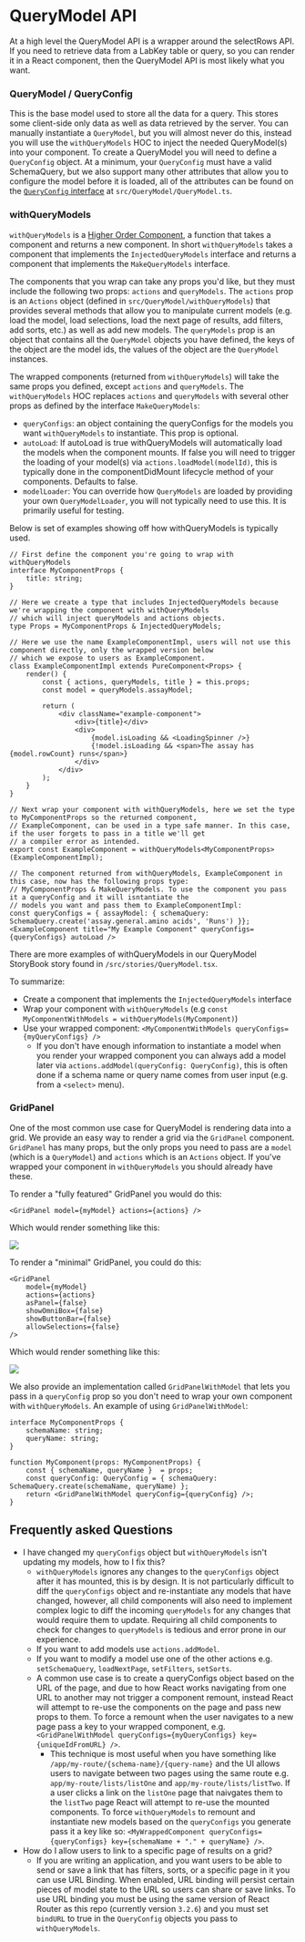 # QueryModel API

At a high level the QueryModel API is a wrapper around the selectRows API. If you need to retrieve data from a LabKey
table or query, so you can render it in a React component, then the QueryModel API is most likely what you want.

### QueryModel / QueryConfig

This is the base model used to store all the data for a query. This stores some client-side only data as well as data
retrieved by the server. You can manually instantiate a `QueryModel`, but you will almost never do this, instead you will
use the `withQueryModels` HOC to inject the needed QueryModel(s) into your component. To create a QueryModel you will need
to define a `QueryConfig` object. At a minimum, your `QueryConfig` must have a valid SchemaQuery, but we also support
many other attributes that allow you to configure the model before it is loaded, all of the attributes can be found
on the [`QueryConfig` interface](https://labkey.github.io/labkey-ui-components/interfaces/queryconfig.html) at
`src/QueryModel/QueryModel.ts`.

### withQueryModels

`withQueryModels` is a [Higher Order Component](https://reactjs.org/docs/higher-order-components.html), a function that
takes a component and returns a new component. In short `withQueryModels` takes a component that implements the
`InjectedQueryModels` interface and returns a component that implements the `MakeQueryModels` interface.

The components that you wrap can take any props you'd like, but they must include the following two props: `actions` and
`queryModels`. The `actions` prop is an `Actions` object (defined in `src/QueryModel/withQueryModels`) that provides
several methods that allow you to manipulate current models (e.g. load the model, load selections, load the next page of
results, add filters, add sorts, etc.) as well as add new models. The `queryModels` prop is an object that contains all
the `QueryModel` objects you have defined, the keys of the object are the model ids, the values of the object are the
`QueryModel` instances.

The wrapped components (returned from `withQueryModels`) will take the same props you defined, except `actions` and
`queryModels`. The `withQueryModels` HOC replaces `actions` and `queryModels` with several other props as defined by the
interface `MakeQueryModels`:
- `queryConfigs`: an object containing the queryConfigs for the models you want `withQueryModels` to instantiate. This
prop is optional.
- `autoLoad`: If autoLoad is true withQueryModels will automatically load the models when the component mounts. If false
 you will need to trigger the loading of your model(s) via `actions.loadModel(modelId)`, this is typically done in the
 componentDidMount lifecycle method of your components. Defaults to false.
- `modelLoader`: You can override how `QueryModels` are loaded by providing your own `QueryModelLoader`, you will not
typically need to use this. It is primarily useful for testing.

Below is set of examples showing off how withQueryModels is typically used.

```tsx
// First define the component you're going to wrap with withQueryModels
interface MyComponentProps {
    title: string;
}

// Here we create a type that includes InjectedQueryModels because we're wrapping the component with withQueryModels
// which will inject queryModels and actions objects.
type Props = MyComponentProps & InjectedQueryModels;

// Here we use the name ExampleComponentImpl, users will not use this component directly, only the wrapped version below
// which we expose to users as ExampleComponent.
class ExampleComponentImpl extends PureComponent<Props> {
    render() {
        const { actions, queryModels, title } = this.props;
        const model = queryModels.assayModel;

        return (
            <div className="example-component">
                <div>{title}</div>
                <div>
                    {model.isLoading && <LoadingSpinner />}
                    {!model.isLoading && <span>The assay has {model.rowCount} runs</span>}
                </div>
            </div>
        );
    }
}

// Next wrap your component with withQueryModels, here we set the type to MyComponentProps so the returned component,
// ExampleComponent, can be used in a type safe manner. In this case, if the user forgets to pass in a title we'll get
// a compiler error as intended.
export const ExampleComponent = withQueryModels<MyComponentProps>(ExampleComponentImpl);

// The component returned from withQueryModels, ExampleComponent in this case, now has the following props type:
// MyComponentProps & MakeQueryModels. To use the component you pass it a queryConfig and it will isntantiate the
// models you want and pass them to ExampleComponentImpl:
const queryConfigs = { assayModel: { schemaQuery: SchemaQuery.create('assay.general.amino acids', 'Runs') }};
<ExampleComponent title="My Example Component" queryConfigs={queryConfigs} autoLoad />
```

There are more examples of withQueryModels in our QueryModel StoryBook story found in `/src/stories/QueryModel.tsx`.

To summarize:
 - Create a component that implements the `InjectedQueryModels` interface
 - Wrap your component with `withQueryModels` (e.g `const MyComponentWithModels = withQueryModels(MyComponent)`)
 - Use your wrapped component: `<MyComponentWithModels queryConfigs={myQueryConfigs} />`
    - If you don't have enough information to instantiate a model when you render your wrapped component you can always
    add a model later via `actions.addModel(queryConfig: QueryConfig)`, this is often done if a schema name or query
    name comes from user input (e.g. from a `<select>` menu).

### GridPanel

One of the most common use case for QueryModel is rendering data into a grid. We provide an easy way to render a grid
via the `GridPanel` component. `GridPanel` has many props, but the only props you need to pass are a `model` (which is
a `QueryModel`) and `actions` which is an `Actions` object. If you've wrapped your component in `withQueryModels` you
should already have these.

To render a "fully featured" GridPanel you would do this:

```tsx
<GridPanel model={myModel} actions={actions} />
```

Which would render something like this:

![](default_grid_panel.png)

To render a "minimal" GridPanel, you could do this:

```tsx
<GridPanel
    model={myModel}
    actions={actions}
    asPanel={false}
    showOmniBox={false}
    showButtonBar={false}
    allowSelections={false}
/>
```

Which would render something like this:

![](minimal_grid_panel.png)

We also provide an implementation called `GridPanelWithModel` that lets you pass in a `queryConfig` prop so you don't
need to wrap your own component with `withQueryModels`. An example of using `GridPanelWithModel`:

```tsx
interface MyComponentProps {
    schemaName: string;
    queryName: string;
}

function MyComponent(props: MyComponentProps) {
    const { schemaName, queryName }  = props;
    const queryConfig: QueryConfig = { schemaQuery: SchemaQuery.create(schemaName, queryName) };
    return <GridPanelWithModel queryConfig={queryConfig} />;
}
```

## Frequently asked Questions

- I have changed my `queryConfigs` object but `withQueryModels` isn't updating my models, how to I fix this?
    - `withQueryModels` ignores any changes to the `queryConfigs` object after it has mounted, this is by design. It is
    not particularly difficult to diff the `queryConfigs` object and re-instantiate any models that have changed,
    however, all child components will also need to implement complex logic to diff the incoming `queryModels` for any
    changes that would require them to update. Requiring all child components to check for changes to `queryModels` is
    tedious and error prone in our experience.
    - If you want to add models use `actions.addModel`.
    - If you want to modify a model use one of the other actions e.g. `setSchemaQuery`, `loadNextPage`, `setFilters`,
    `setSorts`.
    - A common use case is to create a queryConfigs object based on the URL of the page, and due to how React works
    navigating from one URL to another may not trigger a component remount, instead React will attempt to re-use the
    components on the page and pass new props to them. To force a remount when the user navigates to a new page pass a
    key to your wrapped component, e.g. `<GridPanelWithModel queryConfigs={myQueryConfigs} key={uniqueIdFromURL} />`.
        - This technique is most useful when you have something like `/app/my-route/{schema-name}/{query-name}` and
        the UI allows users to navigate between two pages using the same route e.g. `app/my-route/lists/listOne` and
        `app/my-route/lists/listTwo`. If a user clicks a link on the `listOne` page that naivgates them to the
        `listTwo` page React will attempt to re-use the mounted components. To force `withQueryModels` to remount and
        instantiate new models based on the `queryConfigs` you generate pass it a key like so:
        `<MyWrappedComponent queryConfigs={queryConfigs} key={schemaName + "." + queryName} />`.
- How do I allow users to link to a specific page of results on a grid?
    - If you are writing an application, and you want users to be able to send or save a link that has filters, sorts,
    or a specific page in it you can use URL Binding. When enabled, URL binding will persist certain pieces of model
    state to the URL so users can share or save links. To use URL binding you must be using the same version of React
    Router as this repo (currently version `3.2.6`) and you must set `bindURL` to true in the `QueryConfig` objects you
    pass to `withQueryModels`.

